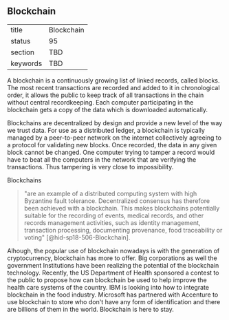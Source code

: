 ## Blockchain


|          |            |
| -------- | ---------- |
| title    | Blockchain |
| status   | 95         |
| section  | TBD        |
| keywords | TBD        |




A blockchain is a continuously growing list of linked records, called
blocks. The most recent transactions are recorded and added to it in
chronological order, it allows the public to keep track of all
transactions in the chain without central recordkeeping. Each computer
participating in the blockchain gets a copy of the data which is
downloaded automatically.

Blockchains are decentralized by design and provide a new level of the
way we trust data. For use as a distributed ledger, a blockchain is
typically managed by a peer-to-peer network on the internet collectively
agreeing to a protocol for validating new blocks. Once recorded, the
data in any given block cannot be changed. One computer trying to tamper
a record would have to beat all the computers in the network that are
verifying the transactions. Thus tampering is very close to
impossibility.

Blockchains

> "are an example of a distributed computing system with high
> Byzantine fault tolerance. Decentralized consensus has therefore
> been achieved with a blockchain. This makes blockchains potentially
> suitable for the recording of events, medical records, and other
> records management activities, such as identity management,
> transaction processing, documenting provenance, food traceability or
> voting" [@hid-sp18-506-Blockchain].



Alhough, the popular use of blockchain nowadays is with the generation
of cryptocurrency, blockchain has more to offer. Big corporations as
well the government Institutions have been realizing the potential of
the blockchain technology. Recently, the US Department of Health
sponsored a contest to the public to propose how can blockchain be used
to help improve the health care systems of the country. IBM is looking
into how to integrate blockchain in the food industry. Microsoft has
partnered with Accenture to use blockchain to store who don't have any
form of identification and there are billions of them in the world.
Blockchain is here to stay.
